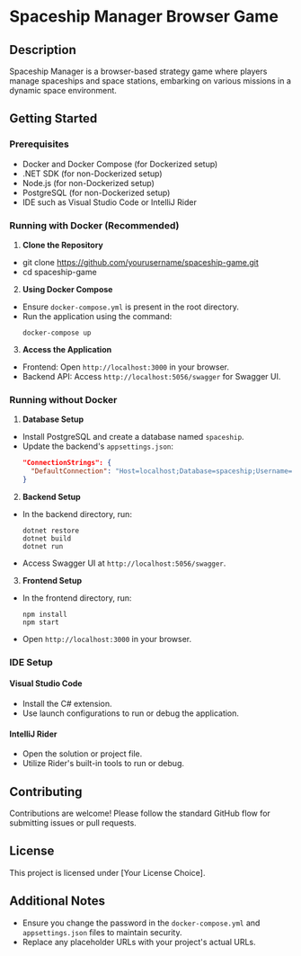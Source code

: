 # Spaceship Manager Browser Game

## Description
Spaceship Manager is a browser-based strategy game where players manage spaceships and space stations, embarking on various missions in a dynamic space environment.

## Getting Started

### Prerequisites
- Docker and Docker Compose (for Dockerized setup)
- .NET SDK (for non-Dockerized setup)
- Node.js (for non-Dockerized setup)
- PostgreSQL (for non-Dockerized setup)
- IDE such as Visual Studio Code or IntelliJ Rider

### Running with Docker (Recommended)

1. **Clone the Repository**
- git clone https://github.com/yourusername/spaceship-game.git
- cd spaceship-game

2. **Using Docker Compose**
- Ensure `docker-compose.yml` is present in the root directory.
- Run the application using the command:
  ```
  docker-compose up
  ```

3. **Access the Application**
- Frontend: Open `http://localhost:3000` in your browser.
- Backend API: Access `http://localhost:5056/swagger` for Swagger UI.

### Running without Docker

1. **Database Setup**
- Install PostgreSQL and create a database named `spaceship`.
- Update the backend's `appsettings.json`:
  ```json
  "ConnectionStrings": {
    "DefaultConnection": "Host=localhost;Database=spaceship;Username=postgres;Password=your_password"
  }
  ```

2. **Backend Setup**
- In the backend directory, run:
  ```
  dotnet restore
  dotnet build
  dotnet run
  ```
- Access Swagger UI at `http://localhost:5056/swagger`.

3. **Frontend Setup**
- In the frontend directory, run:
  ```
  npm install
  npm start
  ```
- Open `http://localhost:3000` in your browser.

### IDE Setup

#### Visual Studio Code
- Install the C# extension.
- Use launch configurations to run or debug the application.

#### IntelliJ Rider
- Open the solution or project file.
- Utilize Rider's built-in tools to run or debug.

## Contributing
Contributions are welcome! Please follow the standard GitHub flow for submitting issues or pull requests.

## License
This project is licensed under [Your License Choice].

## Additional Notes
- Ensure you change the password in the `docker-compose.yml` and `appsettings.json` files to maintain security.
- Replace any placeholder URLs with your project's actual URLs.
